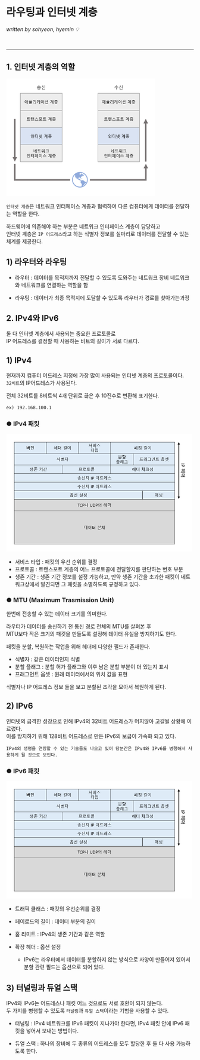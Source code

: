 # 라우팅과 인터넷 계층
*written by sohyeon, hyemin 💡*

<br>

- - -

## 1. 인터넷 계층의 역할

<img src="./resources/internetLayer.PNG" width="400px">

`인터넷 계층`은 네트워크 인터페이스 계층과 협력하여 다른 컴퓨터에게 데이터를 전달하는 역할을 한다.  

하드웨어에 의존해야 하는 부분은 네트워크 인터페이스 계층이 담당하고  
인터넷 계층은 `IP 어드레스`라고 하는 식별자 정보를 실마리로 데이터를 전달할 수 있는 체계를 제공한다.  

## 1) 라우터와 라우팅

* 라우터 : 데이터를 목적지까지 전달할 수 있도록 도와주는 네트워크 장비
           네트워크와 네트워크를 연결하는 역할을 함

* 라우팅 : 데이터가 최종 목적지에 도달할 수 있도록 라우터가 경로를 찾아가는과정

## 2. IPv4와 IPv6

둘 다 인터넷 계층에서 사용되는 중요한 프로토콜로  
IP 어드레스를 결정할 때 사용하는 비트의 길이가 서로 다르다.

## 1) IPv4

현재까지 컴퓨터 어드레스 지정에 가장 많이 사용되는 인터넷 계층의 프로토콜이다.  
`32비트`의 IP어드레스가 사용된다.

전체 32비트를 8비트씩 4개 단위로 끊은 후 10진수로 변환해 표기한다.  

    ex) 192.168.100.1

### ● IPv4 패킷

<img src="./resources/IPv4packet.PNG" width="500px">

- 서비스 타입 : 패킷의 우선 순위를 결정
- 프로토콜 : 트랜스포트 계층의 어느 프로토콜에 전달할지를 판단하는 번호 부분
- 생존 기간 : 생존 기간 정보를 설정 가능하고, 
             만약 생존 기간을 초과한 패킷이 네트워크상에서 발견되면 그 패킷을 소멸하도록 규정하고 있다.  

### ● MTU (Maximum Trasmission Unit)

한번에 전송할 수 있는 데이터 크기를 의미한다.  

라우터가 데이터를 송신하기 전 통신 경로 전체의 MTU를 살펴본 후  
MTU보다 작은 크기의 패킷을 만들도록 설정해 데이터 유실을 방지하기도 한다.  

패킷을 분할, 복원하는 작업을 위해 헤더에 다양한 필드가 존재한다.

- 식별자 : 같은 데이터인지 식별
- 분할 플래그 : 분할 허가 플래그와 이후 남은 분할 부분이 더 있는지 표시
- 프래그먼트 옵셋 : 원래 데이터에서의 위치 값을 표현

식별자나 IP 어드레스 정보 들을 보고 분할된 조각을 모아서 복원하게 된다.  

## 2) IPv6

인터넷의 급격한 성장으로 인해 IPv4의 32비트 어드레스가 머지않아 고갈될 상황에 이르렀다.  
이를 방지하기 위해 128비트 어드레스로 만든 IPv6의 보급이 가속화 되고 있다.  

    IPv4의 생명을 연장할 수 있는 기술들도 나오고 있어 당분간은 IPv4와 IPv6를 병행해서 사용하게 될 것으로 보인다.  

### ● IPv6 패킷

<img src="./resources/IPv4packet.PNG" width="500px">

- 트래픽 클래스 : 패킷의 우선순위를 결정
- 페이로드의 길이 : 데이터 부분의 길이
- 홉 리미트 : IPv4의 생존 기간과 같은 역할
- 확장 헤더 : 옵션 설정

    - IPv6는 라우터에서 데이터를 분할하지 않는 방식으로 사양이 만들어져 있어서
      분할 관련 필드는 옵션으로 되어 있다.

## 3) 터널링과 듀얼 스택

IPv4와 IPv6는 어드레스나 패킷 어느 것으로도 서로 호환이 되지 않는다.  
두 가지를 병행할 수 있도록 `터널링`과 `듀얼 스택`이라는 기법을 사용할 수 있다.

- 터널링 : IPv4 네트워크를 IPv6 패킷이 지나가야 한다면,
           IPv4 패킷 안에 IPv6 패킷을 넣어서 보내는 방법이다.  

- 듀얼 스택 : 하나의 장비에 두 종류의 어드레스를 모두 할당한 후 둘 다 사용 가능하도록 한다.  

